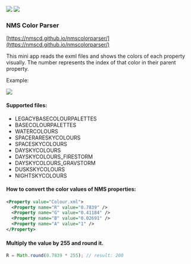 ![](https://img.shields.io/github/release/nmscd/nmscolorparser.svg) ![](https://img.shields.io/github/issues/nmscd/nmscolorparser.svg)
### NMS Color Parser

[https://nmscd.github.io/nmscolorparser/](https://nmscd.github.io/nmscolorparser/)

This mini app reads the exml files and shows the colors of each property visually.
The number represents the index of that color in their parent property.

Example:

![](https://nmscd.github.io/nmscolorparser/src/img/sample.png)

#### Supported files:
- LEGACYBASECOLOURPALETTES
- BASECOLOURPALETTES
- WATERCOLOURS
- SPACERARESKYCOLOURS
- SPACESKYCOLOURS
- DAYSKYCOLOURS
- DAYSKYCOLOURS_FIRESTORM
- DAYSKYCOLOURS_GRAVSTORM
- DUSKSKYCOLOURS
- NIGHTSKYCOLOURS

#### How to convert the color values of NMS properties:

```xml
<Property value="Colour.xml">
  <Property name="R" value="0.7839" />
  <Property name="G" value="0.41184" />
  <Property name="B" value="0.02691" />
  <Property name="A" value="1" />
</Property>
```
#### Multiply the value by 255 and round it.

```javascript
R = Math.round(0.7839 * 255); // result: 200
```
